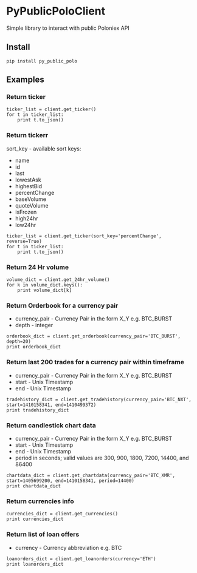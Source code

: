 # PyPublicPoloClient
Simple library to interact with public Poloniex API


## Install
```
pip install py_public_polo
```

## Examples


### Return ticker
```
ticker_list = client.get_ticker()
for t in ticker_list:
    print t.to_json()
```

### Return tickerr
sort_key - available sort keys:
*    name
*    id
*    last
*    lowestAsk
*    highestBid
*    percentChange
*    baseVolume
*    quoteVolume
*    isFrozen
*    high24hr
*    low24hr
```
ticker_list = client.get_ticker(sort_key='percentChange', reverse=True)
for t in ticker_list:
    print t.to_json()
```

### Return 24 Hr volume
```
volume_dict = client.get_24hr_volume()
for k in volume_dict.keys():
    print volume_dict[k]
```

### Return Orderbook for a currency pair
* currency_pair - Currency Pair in the form X_Y e.g. BTC_BURST
* depth - integer
```
orderbook_dict = client.get_orderbook(currency_pair='BTC_BURST', depth=20)
print orderbook_dict
```

### Return last 200 trades for a currency pair within timeframe
* currency_pair - Currency Pair in the form X_Y e.g. BTC_BURST
* start - Unix Timestamp
* end - Unix Timestamp
```
tradehistory_dict = client.get_tradehistory(currency_pair='BTC_NXT', start=1410158341, end=1410499372)
print tradehistory_dict
```

### Return candlestick chart data
* currency_pair - Currency Pair in the form X_Y e.g. BTC_BURST
* start - Unix Timestamp
* end - Unix Timestamp
* period in seconds; valid values are 300, 900, 1800, 7200, 14400, and 86400
```
chartdata_dict = client.get_chartdata(currency_pair='BTC_XMR', start=1405699200, end=1410158341, period=14400)
print chartdata_dict
```

### Return currencies info
```
currencies_dict = client.get_currencies()
print currencies_dict
```

### Return list of loan offers
* currency - Currency abbreviation e.g. BTC
```
loanorders_dict = client.get_loanorders(currency='ETH')
print loanorders_dict
```